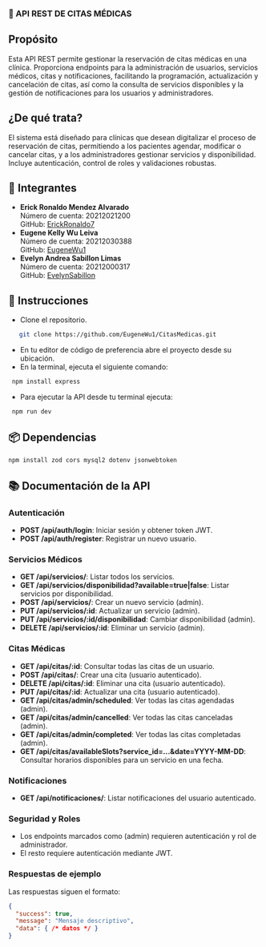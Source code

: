 ### 🚀 API REST DE CITAS MÉDICAS

## Propósito
Esta API REST permite gestionar la reservación de citas médicas en una clínica. Proporciona endpoints para la administración de usuarios, servicios médicos, citas y notificaciones, facilitando la programación, actualización y cancelación de citas, así como la consulta de servicios disponibles y la gestión de notificaciones para los usuarios y administradores.

## ¿De qué trata?
El sistema está diseñado para clínicas que desean digitalizar el proceso de reservación de citas, permitiendo a los pacientes agendar, modificar o cancelar citas, y a los administradores gestionar servicios y disponibilidad. Incluye autenticación, control de roles y validaciones robustas.

## 👥 Integrantes
- **Erick Ronaldo Mendez Alvarado**  
  Número de cuenta: 20212021200  
  GitHub: [ErickRonaldo7](https://github.com/ErickRonaldo7)
- **Eugene Kelly Wu Leiva**  
  Número de cuenta: 20212030388  
  GitHub: [EugeneWu1](https://github.com/EugeneWu1)
- **Evelyn Andrea Sabillon Limas**  
  Número de cuenta: 20212000317  
  GitHub: [EvelynSabillon](https://github.com/EvelynSabillon)

## 🧾 Instrucciones
- Clone el repositorio.
```bash
   git clone https://github.com/EugeneWu1/CitasMedicas.git
```
- En tu editor de código de preferencia abre el proyecto desde su ubicación.
- En la terminal, ejecuta el siguiente comando:
```bash
 npm install express
```

- Para ejecutar la API desde tu terminal ejecuta:
```bash
 npm run dev
```

## 📦 Dependencias
```bash
npm install zod cors mysql2 dotenv jsonwebtoken
```

## 📚 Documentación de la API

### Autenticación
- **POST /api/auth/login**: Iniciar sesión y obtener token JWT.
- **POST /api/auth/register**: Registrar un nuevo usuario.

### Servicios Médicos
- **GET /api/servicios/**: Listar todos los servicios.
- **GET /api/servicios/disponibilidad?available=true|false**: Listar servicios por disponibilidad.
- **POST /api/servicios/**: Crear un nuevo servicio (admin).
- **PUT /api/servicios/:id**: Actualizar un servicio (admin).
- **PUT /api/servicios/:id/disponibilidad**: Cambiar disponibilidad (admin).
- **DELETE /api/servicios/:id**: Eliminar un servicio (admin).

### Citas Médicas
- **GET /api/citas/:id**: Consultar todas las citas de un usuario.
- **POST /api/citas/**: Crear una cita (usuario autenticado).
- **DELETE /api/citas/:id**: Eliminar una cita (usuario autenticado).
- **PUT /api/citas/:id**: Actualizar una cita (usuario autenticado).
- **GET /api/citas/admin/scheduled**: Ver todas las citas agendadas (admin).
- **GET /api/citas/admin/cancelled**: Ver todas las citas canceladas (admin).
- **GET /api/citas/admin/completed**: Ver todas las citas completadas (admin).
- **GET /api/citas/availableSlots?service_id=...&date=YYYY-MM-DD**: Consultar horarios disponibles para un servicio en una fecha.

### Notificaciones
- **GET /api/notificaciones/**: Listar notificaciones del usuario autenticado.

### Seguridad y Roles
- Los endpoints marcados como (admin) requieren autenticación y rol de administrador.
- El resto requiere autenticación mediante JWT.

### Respuestas de ejemplo
Las respuestas siguen el formato:
```json
{
  "success": true,
  "message": "Mensaje descriptivo",
  "data": { /* datos */ }
}
```